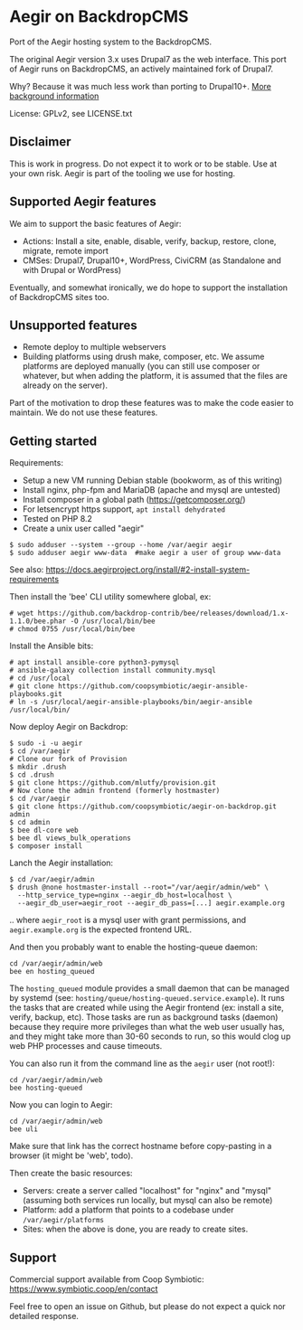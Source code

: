 # Aegir on BackdropCMS

Port of the Aegir hosting system to the BackdropCMS.

The original Aegir version 3.x uses Drupal7 as the web interface. This port of
Aegir runs on BackdropCMS, an actively maintained fork of Drupal7.

Why? Because it was much less work than porting to Drupal10+.
[More background information](https://www.bidon.ca/random/2024-10-02-aegir-drupal10-backdrop/)

License: GPLv2, see LICENSE.txt

## Disclaimer

This is work in progress. Do not expect it to work or to be stable.
Use at your own risk. Aegir is part of the tooling we use for hosting.

## Supported Aegir features

We aim to support the basic features of Aegir:

* Actions: Install a site, enable, disable, verify, backup, restore, clone, migrate, remote import
* CMSes: Drupal7, Drupal10+, WordPress, CiviCRM (as Standalone and with Drupal or WordPress)

Eventually, and somewhat ironically, we do hope to support the installation of
BackdropCMS sites too.

## Unsupported features

* Remote deploy to multiple webservers
* Building platforms using drush make, composer, etc. We assume platforms are deployed manually (you can still use composer or whatever, but when adding the platform, it is assumed that the files are already on the server).

Part of the motivation to drop these features was to make the code easier to maintain. We do not use these features.

## Getting started

Requirements:

* Setup a new VM running Debian stable (bookworm, as of this writing)
* Install nginx, php-fpm and MariaDB (apache and mysql are untested)
* Install composer in a global path (https://getcomposer.org/)
* For letsencrypt https support, `apt install dehydrated`
* Tested on PHP 8.2
* Create a unix user called "aegir"

```
$ sudo adduser --system --group --home /var/aegir aegir
$ sudo adduser aegir www-data  #make aegir a user of group www-data
```

See also: https://docs.aegirproject.org/install/#2-install-system-requirements

Then install the 'bee' CLI utility somewhere global, ex:

```
# wget https://github.com/backdrop-contrib/bee/releases/download/1.x-1.1.0/bee.phar -O /usr/local/bin/bee
# chmod 0755 /usr/local/bin/bee
```

Install the Ansible bits:

```
# apt install ansible-core python3-pymysql
# ansible-galaxy collection install community.mysql
# cd /usr/local
# git clone https://github.com/coopsymbiotic/aegir-ansible-playbooks.git
# ln -s /usr/local/aegir-ansible-playbooks/bin/aegir-ansible /usr/local/bin/
```

Now deploy Aegir on Backdrop:

```
$ sudo -i -u aegir
$ cd /var/aegir
# Clone our fork of Provision
$ mkdir .drush
$ cd .drush
$ git clone https://github.com/mlutfy/provision.git
# Now clone the admin frontend (formerly hostmaster)
$ cd /var/aegir
$ git clone https://github.com/coopsymbiotic/aegir-on-backdrop.git admin
$ cd admin
$ bee dl-core web
$ bee dl views_bulk_operations
$ composer install
```

Lanch the Aegir installation:

```
$ cd /var/aegir/admin
$ drush @none hostmaster-install --root="/var/aegir/admin/web" \
  --http_service_type=nginx --aegir_db_host=localhost \
  --aegir_db_user=aegir_root --aegir_db_pass=[...] aegir.example.org
```

.. where `aegir_root` is a mysql user with grant permissions, and `aegir.example.org` is the expected frontend URL.

And then you probably want to enable the hosting-queue daemon:

```
cd /var/aegir/admin/web
bee en hosting_queued
```

The `hosting_queued` module provides a small daemon that can be managed by systemd (see: `hosting/queue/hosting-queued.service.example`). It runs the tasks that are created while using the Aegir frontend (ex: install a site, verify, backup, etc). Those tasks are run as background tasks (daemon) because they require more privileges than what the web user usually has, and they might take more than 30-60 seconds to run, so this would clog up web PHP processes and cause timeouts.

You can also run it from the command line as the `aegir` user (not root!):

```
cd /var/aegir/admin/web
bee hosting-queued
```

Now you can login to Aegir:


```
cd /var/aegir/admin/web
bee uli
```

Make sure that link has the correct hostname before copy-pasting in a browser (it might be 'web', todo).

Then create the basic resources:

- Servers: create a server called "localhost" for "nginx" and "mysql" (assuming both services run locally, but mysql can also be remote)
- Platform: add a platform that points to a codebase under `/var/aegir/platforms`
- Sites: when the above is done, you are ready to create sites.

## Support

Commercial support available from Coop Symbiotic: https://www.symbiotic.coop/en/contact

Feel free to open an issue on Github, but please do not expect a quick nor detailed response.
